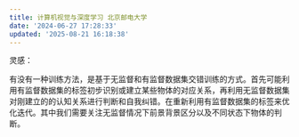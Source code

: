 ```yaml
---
title: 计算机视觉与深度学习 北京邮电大学
date: '2024-06-27 17:28:33'
updated: '2025-08-21 16:18:38'
---
```

灵感：

有没有一种训练方法，是基于无监督和有监督数据集交错训练的方式。首先可能利用有监督数据集的标签初步识别或建立某些物体的对应关系，再利用无监督数据集对刚建立的的认知关系进行判断和自我纠错。在重新利用有监督数据集的标签来优化迭代。其中我们需要关注无监督情况下前景背景区分以及不同状态下物体的判断。

